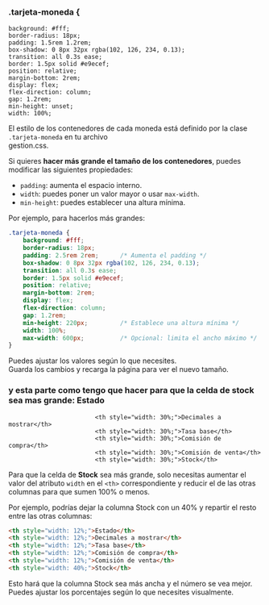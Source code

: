 ### .tarjeta-moneda {
    background: #fff;
    border-radius: 18px;
    padding: 1.5rem 1.2rem;
    box-shadow: 0 8px 32px rgba(102, 126, 234, 0.13);
    transition: all 0.3s ease;
    border: 1.5px solid #e9ecef;
    position: relative;
    margin-bottom: 2rem;
    display: flex;
    flex-direction: column;
    gap: 1.2rem;
    min-height: unset;
    width: 100%;

El estilo de los contenedores de cada moneda está definido por la clase `.tarjeta-moneda` en tu archivo  
gestion.css.

Si quieres **hacer más grande el tamaño de los contenedores**, puedes modificar las siguientes propiedades:

- `padding`: aumenta el espacio interno.
- `width`: puedes poner un valor mayor o usar `max-width`.
- `min-height`: puedes establecer una altura mínima.

Por ejemplo, para hacerlos más grandes:

````css
.tarjeta-moneda {
    background: #fff;
    border-radius: 18px;
    padding: 2.5rem 2rem;      /* Aumenta el padding */
    box-shadow: 0 8px 32px rgba(102, 126, 234, 0.13);
    transition: all 0.3s ease;
    border: 1.5px solid #e9ecef;
    position: relative;
    margin-bottom: 2rem;
    display: flex;
    flex-direction: column;
    gap: 1.2rem;
    min-height: 220px;         /* Establece una altura mínima */
    width: 100%;
    max-width: 600px;          /* Opcional: limita el ancho máximo */
}
````

Puedes ajustar los valores según lo que necesites.  
Guarda los cambios y recarga la página para ver el nuevo tamaño.

### y esta parte como tengo que hacer para que la celda de stock sea mas grande:                             <th style="width: 30%;">Estado</th>
                            <th style="width: 30%;">Decimales a mostrar</th>
                            <th style="width: 30%;">Tasa base</th>
                            <th style="width: 30%;">Comisión de compra</th>
                            <th style="width: 30%;">Comisión de venta</th>
                            <th style="width: 30%;">Stock</th>

Para que la celda de **Stock** sea más grande, solo necesitas aumentar el valor del atributo `width` en el `<th>` correspondiente y reducir el de las otras columnas para que sumen 100% o menos.

Por ejemplo, podrías dejar la columna Stock con un 40% y repartir el resto entre las otras columnas:

````html
<th style="width: 12%;">Estado</th>
<th style="width: 12%;">Decimales a mostrar</th>
<th style="width: 12%;">Tasa base</th>
<th style="width: 12%;">Comisión de compra</th>
<th style="width: 12%;">Comisión de venta</th>
<th style="width: 40%;">Stock</th>
````

Esto hará que la columna Stock sea más ancha y el número se vea mejor.  
Puedes ajustar los porcentajes según lo que necesites visualmente.

